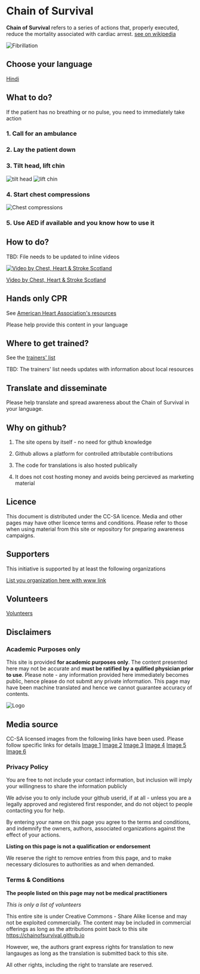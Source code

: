 # Chain of Survival
**Chain of Survival** refers to a series of actions that, properly executed, reduce the mortality associated with cardiac arrest. [see on wikipedia](https://en.wikipedia.org/wiki/Chain_of_survival)

![Fibrillation](https://upload.wikimedia.org/wikipedia/commons/9/98/Atrial_Fibrillation.jpg)

## Choose your language
[Hindi](CoS_hi.md)

## What to do?
If the patient has no breathing or no pulse, you need to immediately take action
### 1. Call for an ambulance
### 2. Lay the patient down
### 3. Tilt head, lift chin
![tilt head](https://upload.wikimedia.org/wikipedia/commons/6/63/CPR_Adult_Jaw_Thrust.png)
![lift chin](https://upload.wikimedia.org/wikipedia/commons/a/aa/CPR_Adult_Airway.png)
### 4. Start chest compressions
![Chest compressions](https://upload.wikimedia.org/wikipedia/commons/9/9a/CPR_Adult_Chest_Compression_2.png)
### 5. Use AED if available and you know how to use it

## How to do?
TBD: File needs to be updated to inline videos

[![Video by Chest, Heart & Stroke Scotland](https://upload.wikimedia.org/wikipedia/commons/c/ca/CPR_Adult_Chest_Compression_Sternum.png)](https://www.youtube.com/watch?v=ozzZVQQTvo4)

[Video by Chest, Heart & Stroke Scotland](https://www.youtube.com/watch?v=ozzZVQQTvo4)

## Hands only CPR
See [American Heart Association's resources](https://cpr.heart.org/en/cpr-courses-and-kits/hands-only-cpr)

Please help provide this content in your language

## Where to get trained?
See the [trainers' list](trainers.md)

TBD: The trainers' list needs updates with information about local resources

## Translate and disseminate
Please help translate and spread awareness about the Chain of Survival in your language.

## Why on github?
1. The site opens by itself - no need for github knowledge

2. Github allows a platform for controlled attributable contributions

3. The code for translations is also hosted publically

4. It does not cost hosting money and avoids being percieved as marketing material

## Licence
This document is distributed under the CC-SA licence. Media and other pages may have other licence terms and conditions. Please refer to those when using material from this site or repository for preparing awareness campaigns.

## Supporters
This initiative is supported by at least the following organizations

[List you organization here with www link](supporters.md)

## Volunteers

[Volunteers](volunteers.md)

## Disclaimers

### Academic Purposes only
This site is provided **for academic purposes only**. The content presented here may not be accurate and **must be ratified by a qulified physician prior to use**. Please note - any information provided here immediately becomes public, hence please do not submit any private information. This page may have been machine translated and hence we cannot guarantee accuracy of contents.

![Logo](https://upload.wikimedia.org/wikipedia/commons/thumb/7/7a/Handshake_logo.svg/1000px-Handshake_logo.svg.png)

## Media source
CC-SA licensed images from the following links have been used. Please follow specific links for details
[Image 1](https://commons.wikimedia.org/wiki/File:Atrial_Fibrillation.jpg)
[Image 2](https://commons.wikimedia.org/wiki/File:CPR_Adult_Jaw_Thrust.png)
[Image 3](https://commons.wikimedia.org/wiki/File:CPR_Adult_Airway.png)
[Image 4](https://commons.wikimedia.org/wiki/File:CPR_Adult_Chest_Compression_2.png)
[Image 5](https://commons.wikimedia.org/wiki/File:CPR_Adult_Chest_Compression_Sternum.png)
[Image 6](https://commons.wikimedia.org/wiki/File:Handshake_logo.svg)


### Privacy Policy

You are free to not include your contact information, but inclusion will imply
your willingness to share the information publicly

We advise you to only include your github userid, if at all - unless you
are a legally approved and registered first responder, and do not object to
people contacting you for help.

By entering your name on this page you agree to the terms and conditions,
and indemnify the owners, authors, associated organizations against the 
effect of your actions.

**Listing on this page is not a qualification or endorsement**

We reserve the right to remove entries from this page, and to make necessary
diclosures to authorities as and when demanded.


### Terms & Conditions
**The people listed on this page may not be medical practitioners**

_This is only a list of volunteers_

This entire site is under Creative Commons - Share Alike license and may
not be exploited commercially. The content may be included in commercial 
offerings as long as the attributions point back to this site
https://chainofsurvival.github.io

However, we, the authors grant express rights for translation to new
langauges as long as the translation is submitted back to this site.

All other rights, including the right to translate are reserved.

